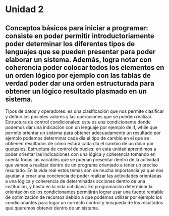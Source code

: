 # Unidad 2

## Conceptos básicos para iniciar a programar: consiste en poder permitir introductoriamente poder determinar los diferentes tipos de lenguajes que se pueden presentar para poder elaborar un sistema. Además, logra notar con coherencia poder colocar todos los elementos en un orden lógico por ejemplo con las tablas de verdad poder dar una orden estructurada para obtener un lógico resultado plasmado en un sistema.
Tipos de datos y operadores: es una clasificación que nos permite clasificar y definir los posibles valores y las operaciones que se pueden realizar.
Estructura de control condicionales: este es una condicionante donde podemos dar una indicación con un lenguaje por ejemplo de if, while que permite orientar un sistema para obtener adecuadamente un resultado por ejemplo podemos determinar cada día el tipo de cambio en el que se obtienen resultados de cómo estará cada día el cambio de un dólar por quetzales.
Estructura de control de bucles: en esta unidad aprendimos a poder orientar las indicaciones con una lógica y coherencia tomando en cuenta todas las variables que se puedan presentar dentro de la actividad que vamos a realizar dentro de un programa orientado a tener un preciso resultado. 
En la vida real estos temas son de mucha importancia ya que nos ayudan a crear una conciencia de poder realizar las actividades orientadas a una lógica y coherencia de determinadas acciones dentro de una institución, y hasta en la vida cotidiana.
En programación determinar la orientación de los condicionantes permitirán lograr usar una fuente rentable de optimización de recursos debido a que podemos utilizar por ejemplo los condicionantes para logar un correcto control y búsqueda de los resultados que queremos obtener dentro de un sistema.
